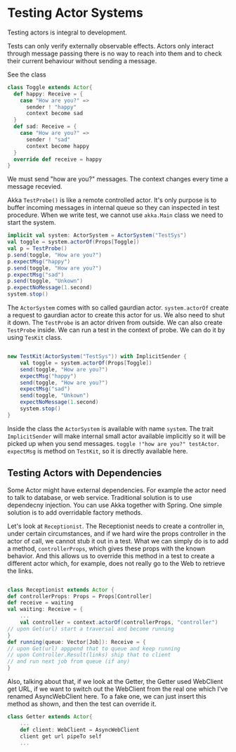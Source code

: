 # Testing Actor Systems

Testing actors is integral to development. 

Tests can only verify externally observable effects. 
Actors only interact through message passing there is no way to reach into them and to check their current behaviour without sending a message.

See the class 
```scala
class Toggle extends Actor{
  def happy: Receive = {
    case "How are you?" =>
      sender ! "happy"
      context become sad
  }
  def sad: Receive = {
    case "How are you?" =>
      sender ! "sad"
      context become happy
  }
  override def receive = happy
}

```
We must send "how are you?" messages. The context changes every time a message recevied. 

Akka `TestProbe()` is like a remote controlled actor. It's only purpose is to buffer incoming messages in internal queue so they can inspected in test procedure. When we write test, we cannot use `akka.Main` class we need to start the system. 

```scala
implicit val system: ActorSystem = ActorSystem("TestSys")
val toggle = system.actorOf(Props[Toggle])
val p = TestProbe()
p.send(toggle, "How are you?")
p.expectMsg("happy")
p.send(toggle, "How are you?")
p.expectMsg("sad")
p.send(toggle, "Unkown")
p.expectNoMessage(1.second)
system.stop()
```


The `ActorSystem` comes with so called gaurdian actor. `system.actorOf` create a request to gaurdian actor to create this actor for us. We also need to shut it down. The `TestProbe` is an actor driven from outside.  We can also create `TestProbe` inside. We can run a test in the context of probe. We can do it by using `TesKit` class.


```scala

new TestKit(ActorSystem("TestSys")) with ImplicitSender {
    val toggle = system.actorOf(Props[Toggle])
    send(toggle, "How are you?")
    expectMsg("happy")
    send(toggle, "How are you?")
    expectMsg("sad")
    send(toggle, "Unkown")
    expectNoMessage(1.second)
    system.stop()
}
```

Inside the class the `ActorSystem` is available with name `system`. The trait `ImplicitSender` will make internal small actor available implicitly so it will be picked up when you send messages. `toggle !"how are you?" testActor`. `expectMsg` is method on `TestKit`, so it is directly available here.

## Testing Actors with Dependencies

Some Actor might have external dependencies. For example the actor need to talk to database, or web service. Traditional solution is to use dependecny injection. You can use Akka together with Spring. One simple solution is to add overridable factory methods.

Let's look at `Receptionist`. The Receptionist needs to create a controller in,
under certain circumstances, and if we hard wire the props controller in the actor of call, we cannot stub it out in a test.
What we can simply do is to add a
method, `controllerProps`, which gives these props with the known behavior.
And this allows us to override
this method in a test to create a different actor which, for
example, does not really go to the Web to retrieve the links.

```scala

class Receptionist extends Actor {
def controllerProps: Props = Props[Controller]
def receive = waiting
val waiting: Receive = {
    ...
    val controller = context.actorOf(controllerProps, "controller")
// upon Get(url) start a traversal and become running
}
def running(queue: Vector[Job]): Receive = {
// upon Get(url) apppend that to queue and keep running
// upon Controller.Result(links) ship that to client
// and run next job from queue (if any)
}
```

Also, talking about that, if we look at the Getter, the Getter used WebClient get URL,
if we want to switch out the WebClient
from the real one which I've renamed AsyncWebClient here.
To a fake one, we can just insert this method as shown, and
then the test can override it.
```scala
class Getter extends Actor{
    ...
    def client: WebClient = AsyncWebClient
    client get url pipeTo self
    ...

```







```scala

```


```scala

```
